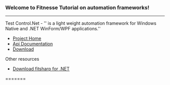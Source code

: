 ###  Welcome to Fitnesse Tutorial on automation frameworks!
***

Test Control.Net  - '' is a light weight automation framework for Windows Native and .NET WinForm/WPF applications.''
  * [Project Home](http://testcontrol.org)
  * [Api Documentation](http://testcontrol.org/Help/html/R_Project_Documentation.htm)
  * [Download](http://testcontrol.codeplex.com/releases)

Other resources
  * [Download fitsharp for .NET](https://github.com/jediwhale/fitsharp/downloads)


=======
